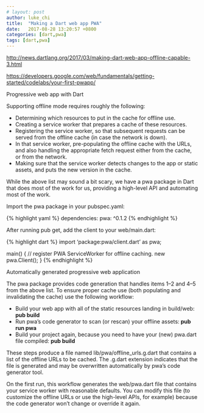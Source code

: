 ```yaml
---
# layout: post
author: luke_chi
title:  "Making a Dart web app PWA"
date:   2017-08-28 13:20:57 +0800
categories: [dart,pwa]
tags: [dart,pwa]
---
```


<http://news.dartlang.org/2017/03/making-dart-web-app-offline-capable-3.html>

<https://developers.google.com/web/fundamentals/getting-started/codelabs/your-first-pwapp/>

Progressive web app with Dart

Supporting offline mode requires roughly the following:

- Determining which resources to put in the cache for offline use.
- Creating a service worker that prepares a cache of these resources.
- Registering the service worker, so that subsequent requests can be served from the offline cache (in case the network is down).
- In that service worker, pre-populating the offline cache with the URLs, and also handling the appropriate fetch request either from the cache, or from the network.
- Making sure that the service worker detects changes to the app or static assets, and puts the new version in the cache.

While the above list may sound a bit scary, we have a pwa package in Dart that does most of the work for us, providing a high-level API and automating most of the work.

Import the pwa package in your pubspec.yaml:

{% highlight yaml %}
dependencies:
  pwa: ^0.1.2
{% endhighlight %}

  After running pub get, add the client to your web/main.dart:

{% highlight dart %}
import ‘package:pwa/client.dart’ as pwa;

main() {
  // register PWA ServiceWorker for offline caching.
  new pwa.Client();
}
{% endhighlight %}

Automatically generated progressive web application

The pwa package provides code generation that handles items 1–2 and 4–5 from the above list. To ensure proper cache use (both populating and invalidating the cache) use the following workflow:

- Build your web app with all of the static resources landing in build/web: **pub build**
- Run pwa’s code generator to scan (or rescan) your offline assets: **pub run pwa**
- Build your project again, because you need to have your (new) pwa.dart file compiled: **pub build**

These steps produce a file named lib/pwa/offline_urls.g.dart that contains a list of the offline URLs to be cached. The .g.dart extension indicates that the file is generated and may be overwritten automatically by pwa’s code generator tool.

On the first run, this workflow generates the web/pwa.dart file that contains your service worker with reasonable defaults. You can modify this file (to customize the offline URLs or use the high-level APIs, for example) because the code generator won’t change or override it again.

